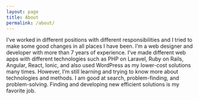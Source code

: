 ```yaml
---
layout: page
title: About
permalink: /about/
---
```


I’ve worked in different positions with different responsibilities and I tried to make some good changes in all places I have
been. I’m a web designer and developer with more than 7 years of experience. I’ve made different web apps with different
technologies such as PHP on Laravel, Ruby on Rails, Angular, React, Ionic, and also used WordPress as my lower-cost
solutions many times. However, I’m still learning and trying to know more about technologies and methods. I am good at
search, problem-finding, and problem-solving. Finding and developing new efficient solutions is my favorite job.